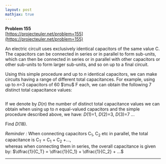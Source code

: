 ```yaml
---
layout: post
mathjax: true
---
```

**Problem 155**  
[https://projecteuler.net/problem=155](https://projecteuler.net/problem=155)

<p>An electric circuit uses exclusively identical capacitors of the same value C.
<br />
The capacitors can be connected in series or in parallel to form sub-units, which can then be connected in series or in parallel with other capacitors or other sub-units to form larger sub-units, and so on up to a final circuit.</p>
<p>Using this simple procedure and up to <var>n</var> identical capacitors, we can make circuits having a range of different total capacitances. For example, using up to <var>n</var>=3 capacitors of 60 $\mu$ F each, we can obtain the following 7 distinct total capacitance values: </p>
<div class="center"><img src="https://projecteuler.net/project/images/p155_capacitors1.gif" class="dark_img" alt="" /></div>
<p>If we denote by <var>D</var>(<var>n</var>) the number of distinct total capacitance values we can obtain when using up to <var>n</var> equal-valued capacitors and the simple procedure described above, we have: <var>D</var>(1)=1, <var>D</var>(2)=3, <var>D</var>(3)=7 ...</p>
<p>Find <var>D</var>(18).</p>
<p><i>Reminder :</i> When connecting capacitors C<sub>1</sub>, C<sub>2</sub> etc in parallel, the total capacitance is C<sub>T</sub> = C<sub>1</sub> + C<sub>2</sub> +...,
<br />
whereas when connecting them in series, the overall capacitance is given by: $\dfrac{1}{C_T} = \dfrac{1}{C_1} + \dfrac{1}{C_2} + ...$</p>

---
